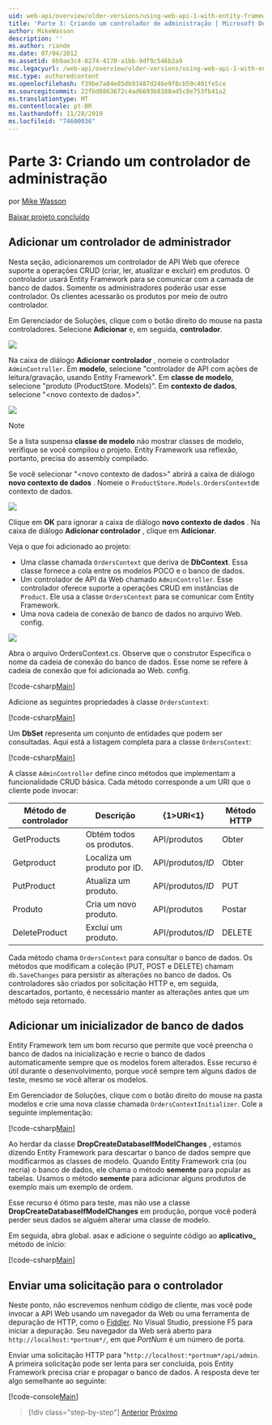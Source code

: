 ```yaml
---
uid: web-api/overview/older-versions/using-web-api-1-with-entity-framework-5/using-web-api-with-entity-framework-part-3
title: 'Parte 3: Criando um controlador de administração | Microsoft Docs'
author: MikeWasson
description: ''
ms.author: riande
ms.date: 07/04/2012
ms.assetid: 6b9ae3c4-0274-4170-a1bb-9df9c546b2a9
msc.legacyurl: /web-api/overview/older-versions/using-web-api-1-with-entity-framework-5/using-web-api-with-entity-framework-part-3
msc.type: authoredcontent
ms.openlocfilehash: f39be7a84e85db93487d246e9f8cb59c401fe5ce
ms.sourcegitcommit: 22fbd8863672c4ad6693b8388ad5c8e753fb41a2
ms.translationtype: MT
ms.contentlocale: pt-BR
ms.lasthandoff: 11/28/2019
ms.locfileid: "74600036"
---
```

# <a name="part-3-creating-an-admin-controller"></a>Parte 3: Criando um controlador de administração

por [Mike Wasson](https://github.com/MikeWasson)

[Baixar projeto concluído](https://code.msdn.microsoft.com/ASP-NET-Web-API-with-afa30545)

## <a name="add-an-admin-controller"></a>Adicionar um controlador de administrador

Nesta seção, adicionaremos um controlador de API Web que oferece suporte a operações CRUD (criar, ler, atualizar e excluir) em produtos. O controlador usará Entity Framework para se comunicar com a camada de banco de dados. Somente os administradores poderão usar esse controlador. Os clientes acessarão os produtos por meio de outro controlador.

Em Gerenciador de Soluções, clique com o botão direito do mouse na pasta controladores. Selecione **Adicionar** e, em seguida, **controlador**.

![](using-web-api-with-entity-framework-part-3/_static/image1.png)

Na caixa de diálogo **Adicionar controlador** , nomeie o controlador `AdminController`. Em **modelo**, selecione &quot;controlador de API com ações de leitura/gravação, usando Entity Framework&quot;. Em **classe de modelo**, selecione "produto (ProductStore. Models)". Em **contexto de dados**, selecione "&lt;novo contexto de dados&gt;".

![](using-web-api-with-entity-framework-part-3/_static/image2.png)

> [!NOTE]
> Se a lista suspensa **classe de modelo** não mostrar classes de modelo, verifique se você compilou o projeto. Entity Framework usa reflexão, portanto, precisa do assembly compilado.

Se você selecionar "&lt;novo contexto de dados&gt;" abrirá a caixa de diálogo **novo contexto de dados** . Nomeie o `ProductStore.Models.OrdersContext`de contexto de dados.

![](using-web-api-with-entity-framework-part-3/_static/image3.png)

Clique em **OK** para ignorar a caixa de diálogo **novo contexto de dados** . Na caixa de diálogo **Adicionar controlador** , clique em **Adicionar**.

Veja o que foi adicionado ao projeto:

- Uma classe chamada `OrdersContext` que deriva de **DbContext**. Essa classe fornece a cola entre os modelos POCO e o banco de dados.
- Um controlador de API da Web chamado `AdminController`. Esse controlador oferece suporte a operações CRUD em instâncias de `Product`. Ele usa a classe `OrdersContext` para se comunicar com Entity Framework.
- Uma nova cadeia de conexão de banco de dados no arquivo Web. config.

![](using-web-api-with-entity-framework-part-3/_static/image4.png)

Abra o arquivo OrdersContext.cs. Observe que o construtor Especifica o nome da cadeia de conexão do banco de dados. Esse nome se refere à cadeia de conexão que foi adicionada ao Web. config.

[!code-csharp[Main](using-web-api-with-entity-framework-part-3/samples/sample1.cs)]

Adicione as seguintes propriedades à classe `OrdersContext`:

[!code-csharp[Main](using-web-api-with-entity-framework-part-3/samples/sample2.cs)]

Um **DbSet** representa um conjunto de entidades que podem ser consultadas. Aqui está a listagem completa para a classe `OrdersContext`:

[!code-csharp[Main](using-web-api-with-entity-framework-part-3/samples/sample3.cs)]

A classe `AdminController` define cinco métodos que implementam a funcionalidade CRUD básica. Cada método corresponde a um URI que o cliente pode invocar:

| Método de controlador | Descrição | {1&gt;URI&lt;1} | Método HTTP |
| --- | --- | --- | --- |
| GetProducts | Obtém todos os produtos. | API/produtos | Obter |
| Getproduct | Localiza um produto por ID. | API/produtos/*ID* | Obter |
| PutProduct | Atualiza um produto. | API/produtos/*ID* | PUT |
| Produto | Cria um novo produto. | API/produtos | Postar |
| DeleteProduct | Exclui um produto. | API/produtos/*ID* | DELETE |

Cada método chama `OrdersContext` para consultar o banco de dados. Os métodos que modificam a coleção (PUT, POST e DELETE) chamam `db.SaveChanges` para persistir as alterações no banco de dados. Os controladores são criados por solicitação HTTP e, em seguida, descartados, portanto, é necessário manter as alterações antes que um método seja retornado.

## <a name="add-a-database-initializer"></a>Adicionar um inicializador de banco de dados

Entity Framework tem um bom recurso que permite que você preencha o banco de dados na inicialização e recrie o banco de dados automaticamente sempre que os modelos forem alterados. Esse recurso é útil durante o desenvolvimento, porque você sempre tem alguns dados de teste, mesmo se você alterar os modelos.

Em Gerenciador de Soluções, clique com o botão direito do mouse na pasta modelos e crie uma nova classe chamada `OrdersContextInitializer`. Cole a seguinte implementação:

[!code-csharp[Main](using-web-api-with-entity-framework-part-3/samples/sample4.cs)]

Ao herdar da classe **DropCreateDatabaseIfModelChanges** , estamos dizendo Entity Framework para descartar o banco de dados sempre que modificarmos as classes de modelo. Quando Entity Framework cria (ou recria) o banco de dados, ele chama o método **semente** para popular as tabelas. Usamos o método **semente** para adicionar alguns produtos de exemplo mais um exemplo de ordem.

Esse recurso é ótimo para teste, mas não use a classe **DropCreateDatabaseIfModelChanges** em produção, porque você poderá perder seus dados se alguém alterar uma classe de modelo.

Em seguida, abra global. asax e adicione o seguinte código ao **aplicativo\_** método de início:

[!code-csharp[Main](using-web-api-with-entity-framework-part-3/samples/sample5.cs)]

## <a name="send-a-request-to-the-controller"></a>Enviar uma solicitação para o controlador

Neste ponto, não escrevemos nenhum código de cliente, mas você pode invocar a API Web usando um navegador da Web ou uma ferramenta de depuração de HTTP, como o [Fiddler](http://www.fiddler2.com/fiddler2/). No Visual Studio, pressione F5 para iniciar a depuração. Seu navegador da Web será aberto para `http://localhost:*portnum*/`, em que *PortNum* é um número de porta.

Enviar uma solicitação HTTP para "`http://localhost:*portnum*/api/admin`. A primeira solicitação pode ser lenta para ser concluída, pois Entity Framework precisa criar e propagar o banco de dados. A resposta deve ter algo semelhante ao seguinte:

[!code-console[Main](using-web-api-with-entity-framework-part-3/samples/sample6.cmd)]

> [!div class="step-by-step"]
> [Anterior](using-web-api-with-entity-framework-part-2.md)
> [Próximo](using-web-api-with-entity-framework-part-4.md)
